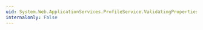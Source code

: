 ```yaml
---
uid: System.Web.ApplicationServices.ProfileService.ValidatingProperties
internalonly: False
---
```

